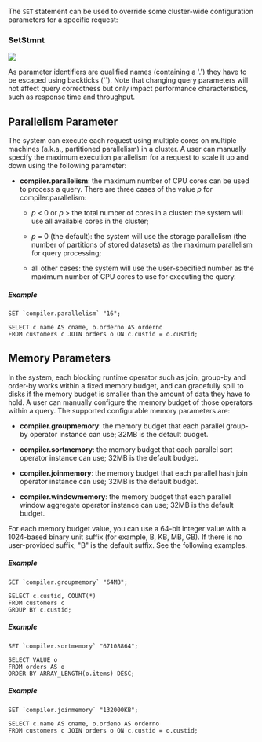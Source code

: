 <!--
 ! Licensed to the Apache Software Foundation (ASF) under one
 ! or more contributor license agreements.  See the NOTICE file
 ! distributed with this work for additional information
 ! regarding copyright ownership.  The ASF licenses this file
 ! to you under the Apache License, Version 2.0 (the
 ! "License"); you may not use this file except in compliance
 ! with the License.  You may obtain a copy of the License at
 !
 !   http://www.apache.org/licenses/LICENSE-2.0
 !
 ! Unless required by applicable law or agreed to in writing,
 ! software distributed under the License is distributed on an
 ! "AS IS" BASIS, WITHOUT WARRANTIES OR CONDITIONS OF ANY
 ! KIND, either express or implied.  See the License for the
 ! specific language governing permissions and limitations
 ! under the License.
 !-->

The `SET` statement can be used to override some cluster-wide configuration parameters for a specific request:

### SetStmnt
**![](../images/diagrams/SetStmnt.png)**

As parameter identifiers are qualified names (containing a '.') they have to be escaped using backticks (\`\`).
Note that changing query parameters will not affect query correctness but only impact performance
characteristics, such as response time and throughput.

## <a id="Parallelism_parameter">Parallelism Parameter</a>
The system can execute each request using multiple cores on multiple machines (a.k.a., partitioned parallelism)
in a cluster. A user can manually specify the maximum execution parallelism for a request to scale it up and down
using the following parameter:

*  **compiler.parallelism**: the maximum number of CPU cores can be used to process a query.
There are three cases of the value *p* for compiler.parallelism:

     - *p* \< 0 or *p* \> the total number of cores in a cluster:  the system will use all available cores in the
       cluster;

     - *p* = 0 (the default):  the system will use the storage parallelism (the number of partitions of stored datasets)
       as the maximum parallelism for query processing;

     - all other cases:  the system will use the user-specified number as the maximum number of CPU cores to use for
       executing the query.

##### Example

    SET `compiler.parallelism` "16";

    SELECT c.name AS cname, o.orderno AS orderno
    FROM customers c JOIN orders o ON c.custid = o.custid;

## <a id="Memory_parameters">Memory Parameters</a>
In the system, each blocking runtime operator such as join, group-by and order-by
works within a fixed memory budget, and can gracefully spill to disks if
the memory budget is smaller than the amount of data they have to hold.
A user can manually configure the memory budget of those operators within a query.
The supported configurable memory parameters are:

*  **compiler.groupmemory**: the memory budget that each parallel group-by operator instance can use;
   32MB is the default budget.

*  **compiler.sortmemory**: the memory budget that each parallel sort operator instance can use;
   32MB is the default budget.

*  **compiler.joinmemory**: the memory budget that each parallel hash join operator instance can use;
   32MB is the default budget.

*  **compiler.windowmemory**: the memory budget that each parallel window aggregate operator instance can use;
   32MB is the default budget.

For each memory budget value, you can use a 64-bit integer value
with a 1024-based binary unit suffix (for example, B, KB, MB, GB).
If there is no user-provided suffix, "B" is the default suffix. See the following examples.

##### Example

    SET `compiler.groupmemory` "64MB";

    SELECT c.custid, COUNT(*)
    FROM customers c
    GROUP BY c.custid;

##### Example

    SET `compiler.sortmemory` "67108864";

    SELECT VALUE o
    FROM orders AS o
    ORDER BY ARRAY_LENGTH(o.items) DESC;

##### Example

    SET `compiler.joinmemory` "132000KB";

    SELECT c.name AS cname, o.ordeno AS orderno
    FROM customers c JOIN orders o ON c.custid = o.custid;

